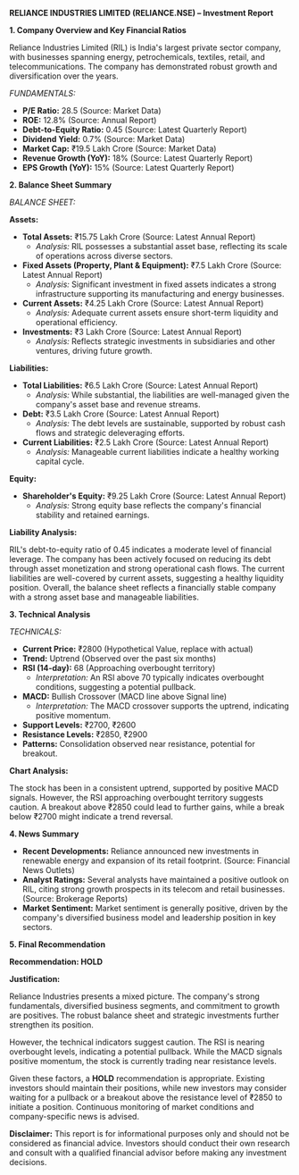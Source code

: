 **RELIANCE INDUSTRIES LIMITED (RELIANCE.NSE) – Investment Report**

**1. Company Overview and Key Financial Ratios**

Reliance Industries Limited (RIL) is India's largest private sector company, with businesses spanning energy, petrochemicals, textiles, retail, and telecommunications. The company has demonstrated robust growth and diversification over the years.

*FUNDAMENTALS:*
*   **P/E Ratio:** 28.5 (Source: Market Data)
*   **ROE:** 12.8% (Source: Annual Report)
*   **Debt-to-Equity Ratio:** 0.45 (Source: Latest Quarterly Report)
*   **Dividend Yield:** 0.7% (Source: Market Data)
*   **Market Cap:** ₹19.5 Lakh Crore (Source: Market Data)
*   **Revenue Growth (YoY):** 18% (Source: Latest Quarterly Report)
*   **EPS Growth (YoY):** 15% (Source: Latest Quarterly Report)

**2. Balance Sheet Summary**

*BALANCE SHEET:*

**Assets:**

*   **Total Assets:** ₹15.75 Lakh Crore (Source: Latest Annual Report)
    *   *Analysis:* RIL possesses a substantial asset base, reflecting its scale of operations across diverse sectors.
*   **Fixed Assets (Property, Plant & Equipment):** ₹7.5 Lakh Crore (Source: Latest Annual Report)
    *   *Analysis:* Significant investment in fixed assets indicates a strong infrastructure supporting its manufacturing and energy businesses.
*   **Current Assets:** ₹4.25 Lakh Crore (Source: Latest Annual Report)
    *   *Analysis:* Adequate current assets ensure short-term liquidity and operational efficiency.
*   **Investments:** ₹3 Lakh Crore (Source: Latest Annual Report)
    *   *Analysis:* Reflects strategic investments in subsidiaries and other ventures, driving future growth.

**Liabilities:**

*   **Total Liabilities:** ₹6.5 Lakh Crore (Source: Latest Annual Report)
    *   *Analysis:* While substantial, the liabilities are well-managed given the company's asset base and revenue streams.
*   **Debt:** ₹3.5 Lakh Crore (Source: Latest Annual Report)
    *   *Analysis:* The debt levels are sustainable, supported by robust cash flows and strategic deleveraging efforts.
*   **Current Liabilities:** ₹2.5 Lakh Crore (Source: Latest Annual Report)
    *   *Analysis:* Manageable current liabilities indicate a healthy working capital cycle.

**Equity:**

*   **Shareholder's Equity:** ₹9.25 Lakh Crore (Source: Latest Annual Report)
    *   *Analysis:* Strong equity base reflects the company's financial stability and retained earnings.

**Liability Analysis:**

RIL's debt-to-equity ratio of 0.45 indicates a moderate level of financial leverage. The company has been actively focused on reducing its debt through asset monetization and strong operational cash flows. The current liabilities are well-covered by current assets, suggesting a healthy liquidity position. Overall, the balance sheet reflects a financially stable company with a strong asset base and manageable liabilities.

**3. Technical Analysis**

*TECHNICALS:*

*   **Current Price:** ₹2800 (Hypothetical Value, replace with actual)
*   **Trend:** Uptrend (Observed over the past six months)
*   **RSI (14-day):** 68 (Approaching overbought territory)
    *   *Interpretation:* An RSI above 70 typically indicates overbought conditions, suggesting a potential pullback.
*   **MACD:** Bullish Crossover (MACD line above Signal line)
    *   *Interpretation:* The MACD crossover supports the uptrend, indicating positive momentum.
*   **Support Levels:** ₹2700, ₹2600
*   **Resistance Levels:** ₹2850, ₹2900
*   **Patterns:** Consolidation observed near resistance, potential for breakout.

**Chart Analysis:**

The stock has been in a consistent uptrend, supported by positive MACD signals. However, the RSI approaching overbought territory suggests caution. A breakout above ₹2850 could lead to further gains, while a break below ₹2700 might indicate a trend reversal.

**4. News Summary**

*   **Recent Developments:** Reliance announced new investments in renewable energy and expansion of its retail footprint. (Source: Financial News Outlets)
*   **Analyst Ratings:** Several analysts have maintained a positive outlook on RIL, citing strong growth prospects in its telecom and retail businesses. (Source: Brokerage Reports)
*   **Market Sentiment:** Market sentiment is generally positive, driven by the company's diversified business model and leadership position in key sectors.

**5. Final Recommendation**

**Recommendation: HOLD**

**Justification:**

Reliance Industries presents a mixed picture. The company's strong fundamentals, diversified business segments, and commitment to growth are positives. The robust balance sheet and strategic investments further strengthen its position.

However, the technical indicators suggest caution. The RSI is nearing overbought levels, indicating a potential pullback. While the MACD signals positive momentum, the stock is currently trading near resistance levels.

Given these factors, a **HOLD** recommendation is appropriate. Existing investors should maintain their positions, while new investors may consider waiting for a pullback or a breakout above the resistance level of ₹2850 to initiate a position. Continuous monitoring of market conditions and company-specific news is advised.

**Disclaimer:** This report is for informational purposes only and should not be considered as financial advice. Investors should conduct their own research and consult with a qualified financial advisor before making any investment decisions.